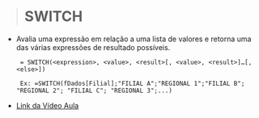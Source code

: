 ># SWITCH
* Avalia uma expressão em relação a uma lista de valores e retorna uma das várias expressões de resultado possíveis.
  ```
   = SWITCH(<expression>, <value>, <result>[, <value>, <result>]…[, <else>])
   
   Ex: =SWITCH(fDados[Filial];"FILIAL A";"REGIONAL 1";"FILIAL B"; "REGIONAL 2"; "FILIAL C"; "REGIONAL 3";...)
  ```
* [Link da Vídeo Aula](https://www.youtube.com/watch?v=ERD0eMk71EY&list=PLWfPHxJoa7zvhuFU0saAaZsCVkrjDRGaN&index=5)
